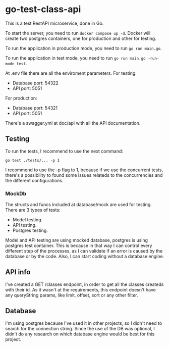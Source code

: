 # go-test-class-api

This is a test RestAPI microservice, done in Go.

To start the server, you need to run `docker compose up -d`. Docker will create two postgres containers, one for production and other for testing.

To run the application in production mode, you need to run `go run main.go`.

To run the application in test mode, you need to run `go run main.go -run-mode test`.

At .env file there are all the enviroment parameters. For testing:

- Database port: 54322
- API port: 5051

For production:

- Database port: 54321
- API port: 5051

There's a swagger.yml at doc/api with all the API documentation.

## Testing
To run the tests, I recommend to use the next command:

`go test ./tests/... -p 1`

I recommend to use the -p flag to 1, because if we use the concurrent tests, there's a possibility to found some issues relateds to the concurrencies and the different configurations.

### MockDb
The structs and funcs included at database/mock are used for testing. There are 3 types of tests:

- Model testing.
- API testing.
- Postgres testing.

Model and API testing are using mocked database, postgres is using postgres test container. This is because in that way I can control every different step of the processes, as I can validate if an error is caused by the database or by the code. Also, I can start coding without a database engine.

## API info
I've created a GET /classes endpoint, in order to get all the classes createds with their id. As it wasn't at the requirements, this endpoint doesn't have any queryString params, like limit, offset, sort or any other filter.

## Database
I'm using postgres because I've used it in other projects, so I didn't need to search for the connection string. Since the use of the DB was optional, I didn't do any research on which database engine would be best for this project.

